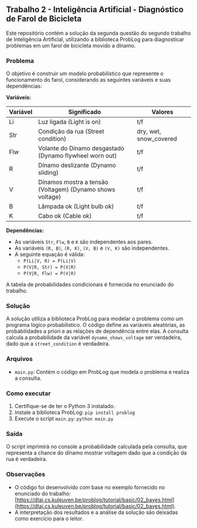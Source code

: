 ## Trabalho 2 - Inteligência Artificial - Diagnóstico de Farol de Bicicleta

Este repositório contém a solução da segunda questão do segundo trabalho de Inteligência Artificial, utilizando a biblioteca ProbLog para diagnosticar problemas em um farol de bicicleta movido a dínamo.

### Problema

O objetivo é construir um modelo probabilístico que represente o funcionamento do farol, considerando as seguintes variáveis e suas dependências:

**Variáveis:**

| Variável | Significado                                  | Valores        |
|----------|----------------------------------------------|---------------|
| Li       | Luz ligada (Light is on)                   | t/f           |
| Str      | Condição da rua (Street condition)        | dry, wet, snow_covered |
| Flw      | Volante do Dínamo desgastado (Dynamo flywheel worn out) | t/f           |
| R        | Dínamo deslizante (Dynamo sliding)         | t/f           |
| V        | Dínamos mostra a tensão (Voltagem) (Dynamo shows voltage) | t/f           |
| B        | Lâmpada ok (Light bulb ok)                | t/f           |
| K        | Cabo ok (Cable ok)                         | t/f           |

**Dependências:**

* As variáveis `Str`, `Flw`, `B` e `K` são independentes aos pares.
* As variáveis `(R, B)`, `(R, K)`, `(V, B)` e `(V, K)` são independentes.
* A seguinte equação é válida: 
    * `P(Li|V, R) = P(Li|V)`
    * `P(V|R, Str) = P(V|R)`
    * `P(V|R, Flw) = P(V|R)`

A tabela de probabilidades condicionais é fornecida no enunciado do trabalho.

### Solução

A solução utiliza a biblioteca ProbLog para modelar o problema como um programa lógico probabilístico. O código define as variáveis aleatórias, as probabilidades a priori e as relações de dependência entre elas. A consulta calcula a probabilidade da variável `dynamo_shows_voltage` ser verdadeira, dado que a `street_condition` é verdadeira.

### Arquivos

* `main.py`: Contém o código em ProbLog que modela o problema e realiza a consulta.

### Como executar

1. Certifique-se de ter o Python 3 instalado.
2. Instale a biblioteca ProbLog: `pip install problog`
3. Execute o script `main.py`: `python main.py`

### Saída

O script imprimirá no console a probabilidade calculada pela consulta, que representa a chance do dínamo mostrar voltagem dado que a condição da rua é verdadeira. 

### Observações

* O código foi desenvolvido com base no exemplo fornecido no enunciado do trabalho: [https://dtai.cs.kuleuven.be/problog/tutorial/basic/02_bayes.html](https://dtai.cs.kuleuven.be/problog/tutorial/basic/02_bayes.html).
* A interpretação dos resultados e a análise da solução são deixadas como exercício para o leitor. 
